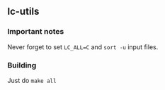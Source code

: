 ## lc-utils

### Important notes

Never forget to set `LC_ALL=C` and `sort -u` input files.


### Building

Just do `make all`
